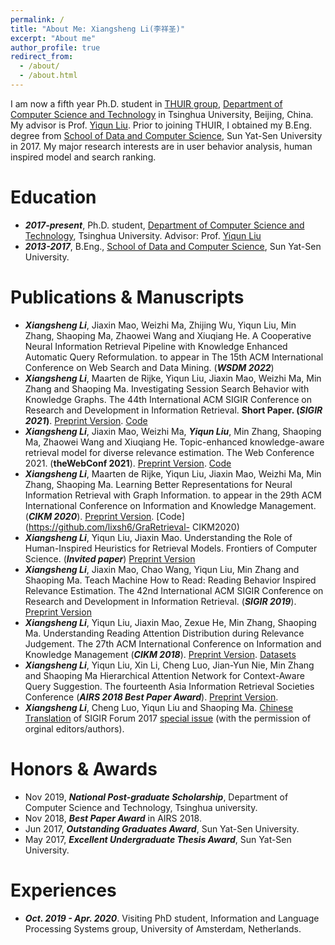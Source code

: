 ```yaml
---
permalink: /
title: "About Me: Xiangsheng Li(李祥圣)"
excerpt: "About me"
author_profile: true
redirect_from: 
  - /about/
  - /about.html
---
```


I am now a fifth year Ph.D. student in [THUIR group](http://www.thuir.cn/), [Department of Computer Science and Technology](http://www.cs.tsinghua.edu.cn) in Tsinghua University, Beijing, China. My advisor is Prof. [Yiqun Liu](http://www.thuir.cn/group/~YQLiu/). Prior to joining THUIR, I obtained my B.Eng. degree from [School of Data and Computer Science](http://sdcs.sysu.edu.cn), Sun Yat-Sen University in 2017. My major research interests are in user behavior analysis, human inspired model and search ranking.


Education
======
* ***2017-present***, Ph.D. student, [Department of Computer Science and Technology](http://www.cs.tsinghua.edu.cn), Tsinghua University. Advisor: Prof. [Yiqun Liu](http://www.thuir.cn/group/~YQLiu/)
* ***2013-2017***, B.Eng., [School of Data and Computer Science](http://sdcs.sysu.edu.cn), Sun Yat-Sen University.


Publications & Manuscripts
======

* ***Xiangsheng Li***, Jiaxin Mao, Weizhi Ma, Zhijing Wu, Yiqun Liu, Min Zhang, Shaoping Ma, Zhaowei Wang and Xiuqiang He. A Cooperative Neural Information Retrieval Pipeline with Knowledge Enhanced Automatic Query Reformulation. to appear in The 15th ACM International Conference on Web Search and Data Mining. (***WSDM 2022***)
* ***Xiangsheng Li***, Maarten de Rijke, Yiqun Liu, Jiaxin Mao, Weizhi Ma, Min Zhang and Shaoping Ma. Investigating Session Search Behavior with Knowledge Graphs. The 44th International ACM SIGIR Conference on Research and Development in Information Retrieval. **Short Paper. (*SIGIR 2021*)**. [Preprint Version](http://www.thuir.cn/group/~YQLiu/publications/SIGIR2021Li.pdf). [Code](https://github.com/lixsh6/KnowledgeAnlysis-SIGIR2021-SP)
* ***Xiangsheng Li***, Jiaxin Mao, Weizhi Ma, ***Yiqun Liu***, Min Zhang, Shaoping Ma, Zhaowei Wang and Xiuqiang He. Topic-enhanced knowledge-aware retrieval model for diverse relevance estimation. The Web Conference 2021. (**theWebConf 2021**). [Preprint Version](http://www.thuir.cn/group/~YQLiu/publications/WWW2021Li.pdf). [Code](https://github.com/lixsh6/TEKM-ranker)
* ***Xiangsheng Li***, Maarten de Rijke, Yiqun Liu, Jiaxin Mao, Weizhi Ma, Min Zhang, Shaoping Ma. Learning Better Representations for Neural Information Retrieval with Graph Information. to appear in the 29th ACM International Conference on Information and Knowledge Management. (***CIKM 2020***). [Preprint Version](http://www.thuir.cn/group/~YQLiu/publications/CIKM2020Li.pdf). [Code](https://github.com/lixsh6/GraRetrieval- CIKM2020)
* ***Xiangsheng Li***, Yiqun Liu, Jiaxin Mao. Understanding the Role of Human-Inspired Heuristics for Retrieval Models. Frontiers of Computer Science. (***Invited paper***) [Preprint Version](http://www.thuir.cn/group/~YQLiu/publications/FCS2020Li.pdf)
* ***Xiangsheng Li***, Jiaxin Mao, Chao Wang, Yiqun Liu, Min Zhang and Shaoping Ma. Teach Machine How to Read: Reading Behavior Inspired Relevance Estimation. The 42nd International ACM SIGIR Conference on Research and Development in Information Retrieval.  (***SIGIR 2019***). [Preprint Version](http://www.thuir.cn/group/~YQLiu/publications/SIGIR2019Li.pdf)
* ***Xiangsheng Li***, Yiqun Liu, Jiaxin Mao, Zexue He, Min Zhang, Shaoping Ma. Understanding Reading Attention Distribution during Relevance Judgement. The 27th ACM International Conference on Information and Knowledge Management (***CIKM 2018***). [Preprint Version](http://www.thuir.cn/group/~YQLiu/publications/CIKM18Li.pdf). [Datasets](http://www.thuir.cn/group/~YQLiu/datasets/CIKM18Li.zip)
* ***Xiangsheng Li***, Yiqun Liu, Xin Li, Cheng Luo, Jian-Yun Nie, Min Zhang and Shaoping Ma Hierarchical Attention Network for Context-Aware Query Suggestion. The fourteenth Asia Information Retrieval Societies Conference (***AIRS 2018 Best Paper Award***). [Preprint Version](http://www.thuir.cn/group/~YQLiu/publications/AIRS2018Li.pdf).
* ***Xiangsheng Li***, Cheng Luo, Yiqun Liu and Shaoping Ma. [Chinese Translation](http://www.thuir.cn/group/~YQLiu/publications/SIGIRForumSI.pdf) of SIGIR Forum 2017 [special issue](http://sigir.org/forum/issues/july-special-issue-2017/) (with the permission of orginal editors/authors).




Honors & Awards
======
* Nov 2019, ***National Post-graduate Scholarship***, Department of Computer Science and Technology, Tsinghua university.
* Nov 2018, ***Best Paper Award*** in AIRS 2018.
* Jun 2017, ***Outstanding Graduates Award***, Sun Yat-Sen University.
* May 2017, ***Excellent Undergraduate Thesis Award***, Sun Yat-Sen University.

Experiences
======
* ***Oct. 2019 - Apr. 2020***. Visiting PhD student, Information and Language Processing Systems group, University of Amsterdam, Netherlands.

